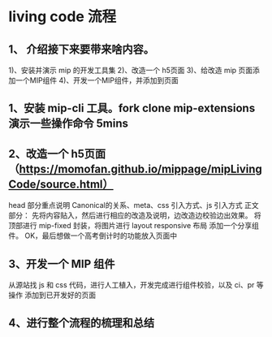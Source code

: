 # living code 流程

## 1、 介绍接下来要带来啥内容。
  1)、安装并演示 mip 的开发工具集
  2)、改造一个 h5页面
  3)、给改造 mip 页面添加一个MIP组件
  4)、开发一个MIP组件，并添加到页面
    

## 1、安装 mip-cli 工具。fork clone mip-extensions 演示一些操作命令 5mins

## 2、改造一个 h5页面（https://momofan.github.io/mippage/mipLivingCode/source.html）
  head 部分重点说明 Canonical的关系、meta、css 引入方式、js 引入方式
    正文部分：
      先将内容贴入，然后进行相应的改造及说明，边改造边校验边出效果。
      将顶部进行 mip-fixed 封装，将图片进行 layout responsive 布局 
      添加一个分享组件。
      OK，最后想做一个高考倒计时的功能放入页面中

## 3、开发一个 MIP 组件
   从源站找 js 和 css 代码，进行人工植入，开发完成进行组件校验，以及 ci、pr 等操作
   添加到已开发好的页面
   
## 4、进行整个流程的梳理和总结
